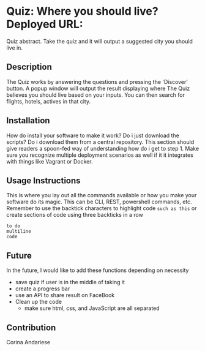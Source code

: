 Quiz: Where you should live?
Deployed URL:
======================
Quiz abstract. Take the quiz and it will output a suggested city you should live in.

## Description
The Quiz works by answering the questions and pressing the 'Discover' button. A popup window will output the result displaying where The Quiz believes you should live based on your inputs. You can then search for flights, hotels, actives in that city. 

## Installation
How do install your software to make it work? Do i just download the scripts? Do i download them from a central repository. This section should give readers a spoon-fed way of understanding how do i get to step 1. Make sure you recognize multiple deployment scenarios as well if it it integrates with things like Vagrant or Docker.

## Usage Instructions
This is where you lay out all the commands available or how you make your software do its magic. This can be CLI, REST, powershell commands, etc. Remember to use the backtick characters to highlight code `such as this` or create sections of code using three backticks in a row
```
to do
multiline
code
```

## Future
In the future, I would like to add these functions depending on necessity
  - save quiz if user is in the middle of taking it
  - create a progress bar
  - use an API to share result on FaceBook
- Clean up the code
  - make sure html, css, and JavaScript are all separated

## Contribution
Corina Andariese
